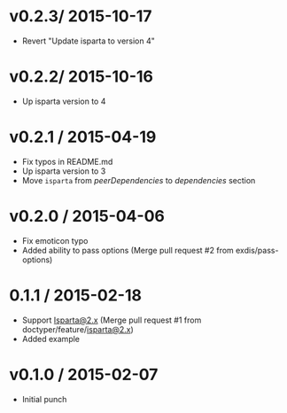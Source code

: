 v0.2.3/ 2015-10-17
===================

  * Revert "Update isparta to version 4"

v0.2.2/ 2015-10-16
===================

  * Up isparta version to 4

v0.2.1 / 2015-04-19
===================

  * Fix typos in README.md
  * Up isparta version to 3
  * Move `isparta` from *peerDependencies* to *dependencies* section

v0.2.0 / 2015-04-06
===================

  * Fix emoticon typo
  * Added ability to pass options (Merge pull request #2 from exdis/pass-options)

0.1.1 / 2015-02-18
==================

  * Support Isparta@2.x (Merge pull request #1 from doctyper/feature/isparta@2.x)
  * Added example

v0.1.0 / 2015-02-07
===================

  * Initial punch
